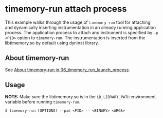 # timemory-run attach process

This example walks through the usage of `timemory-run` tool for attaching and dynamically inserting instrumentation in an already running application process. The application process to attach and instrument is specified by `-p <PID>` option to `timemory-run`. The instrumentation is inserted from the libtimemory.so by default using dyninst library.

## About timemory-run

See [About timemory-run in 06_timemory_run_launch_process](../06_timemory_run_launch_process/README.md#about-timemory-run).

## Usage

**NOTE:** Make sure the libtimemory.so is in the `LD_LIBRARY_PATH` environment variable before running `timemory-run`.

```console
$ timemory-run [OPTIONS] --pid <PID> -- <BINARY> <ARGS>
```
